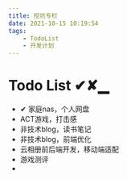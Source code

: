 ```yaml
---
title: 挖坑专栏
date: 2021-10-15 10:19:54
tags:
    - TodoList
    - 开发计划
---
```


# Todo List ✔✘▁

* ✔ 家庭nas，个人网盘
* ACT游戏，打击感
* 非技术blog，读书笔记
* 非技术blog，前端优化
* 云相册前后端开发，移动端适配
* 游戏测评
* 